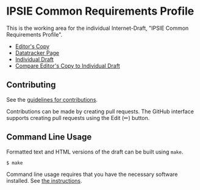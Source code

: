 <!-- regenerate: on (set to off if you edit this file) -->

# IPSIE Common Requirements Profile

This is the working area for the individual Internet-Draft, "IPSIE Common Requirements Profile".

* [Editor's Copy](https://deansaxe.github.io/draft-saxe-ipsie-common-requirements-profile/#go.draft-saxe-ipsie-common-requirements-profile.html)
* [Datatracker Page](https://datatracker.ietf.org/doc/draft-saxe-ipsie-common-requirements-profile)
* [Individual Draft](https://datatracker.ietf.org/doc/html/draft-saxe-ipsie-common-requirements-profile)
* [Compare Editor's Copy to Individual Draft](https://deansaxe.github.io/draft-saxe-ipsie-common-requirements-profile/#go.draft-saxe-ipsie-common-requirements-profile.diff)


## Contributing

See the
[guidelines for contributions](https://github.com/deansaxe/draft-saxe-ipsie-common-requirements-profile/blob/main/CONTRIBUTING.md).

Contributions can be made by creating pull requests.
The GitHub interface supports creating pull requests using the Edit (✏) button.


## Command Line Usage

Formatted text and HTML versions of the draft can be built using `make`.

```sh
$ make
```

Command line usage requires that you have the necessary software installed.  See
[the instructions](https://github.com/martinthomson/i-d-template/blob/main/doc/SETUP.md).

